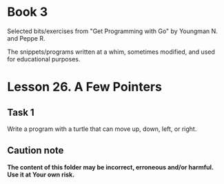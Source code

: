 # Book 3

Selected bits/exercises from "Get Programming with Go" by Youngman N. and Peppe R.

The snippets/programs written at a whim, sometimes modified, and used for educational purposes.

# Lesson 26. A Few Pointers

## Task 1

Write a program with a turtle that can move up, down, left, or right.

## Caution note

**The content of this folder may be incorrect, erroneous and/or harmful. Use it at Your own risk.**
